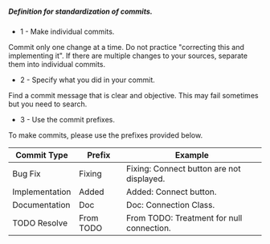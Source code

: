 ##### Definition for standardization of commits.

* 1 - Make individual commits.

Commit only one change at a time. Do not practice "correcting this and implementing it". If there are multiple changes to your sources, separate them into individual commits.

* 2 - Specify what you did in your commit.

Find a commit message that is clear and objective. This may fail sometimes but you need to search.

* 3 - Use the commit prefixes.

To make commits, please use the prefixes provided below.

| Commit Type        | Prefix        | Example                                   |
| ------------------ | ------------- | ----------------------------------------- |
| Bug Fix            | Fixing        | Fixing: Connect button are not displayed. |
| Implementation     | Added         | Added: Connect button.                    |
| Documentation      | Doc           | Doc: Connection Class.                    |
| TODO Resolve       | From TODO     | From TODO: Treatment for null connection. |
